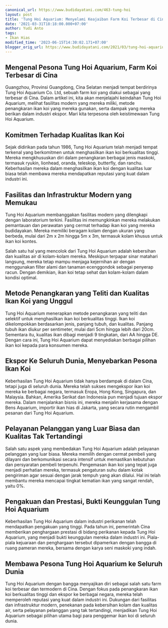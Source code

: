 ```yaml
---
canonical_url: https://www.budidayatani.com/463-tung-hoi
layout: post
title: 'Tung Hoi Aquarium: Menyelami Keajaiban Farm Koi Terbesar di Cina'
date: '2021-03-31T18:18:00.000+07:00'
author: Yudi Anto
tags:
- Ikan Hias
modified_time: '2023-06-15T14:30:02.171+07:00'
blogger_orig_url: https://www.budidayatani.com/2021/03/tung-hoi-aquarium-dua-jam-di-farm-koi.html
---
```


## Mengenal Pesona Tung Hoi Aquarium, Farm Koi Terbesar di Cina

Guangzhou, Provinsi Guangdong, Cina Selatan menjadi tempat berdirinya Tung Hoi Aquarium Co. Ltd, sebuah farm koi yang diakui sebagai yang terbesar di Cina. Dalam artikel ini, kita akan menjelajahi keindahan Tung Hoi Aquarium, melihat fasilitas modern yang mereka miliki, metode penangkaran ikan koi yang mereka gunakan, serta dampak yang mereka berikan dalam industri ekspor. Mari kita terpesona oleh keistimewaan Tung Hoi Aquarium.

  


## Komitmen Terhadap Kualitas Ikan Koi

Sejak didirikan pada tahun 1986, Tung Hoi Aquarium telah menjadi tempat terkenal yang berkomitmen untuk menghasilkan ikan koi berkualitas tinggi. Mereka mengkhususkan diri dalam penangkaran berbagai jenis maskoki, termasuk ryukin, lionhead, oranda, teleskop, butterfly, dan ranchu. Keberhasilan mereka dalam menghasilkan ikan koi dengan kualitas luar biasa telah membawa mereka mendapatkan reputasi yang kuat dalam industri ini.

## Fasilitas dan Infrastruktur Modern yang Memukau

Tung Hoi Aquarium membanggakan fasilitas modern yang dilengkapi dengan laboratorium terkini. Fasilitas ini memungkinkan mereka melakukan pemantauan dan perawatan yang cermat terhadap ikan koi yang mereka budidayakan. Mereka memiliki beragam kolam dengan ukuran yang berbeda, mulai dari 2m x 2m hingga 5m x 3m, termasuk kolam khusus untuk ikan koi kontes.

Salah satu hal yang mencolok dari Tung Hoi Aquarium adalah kebersihan dan kualitas air di kolam-kolam mereka. Meskipun terpapar sinar matahari langsung, mereka tetap mampu menjaga kejernihan air dengan menggunakan filter alami dan tanaman ecenggondok sebagai penyerap racun. Dengan demikian, ikan koi tetap sehat dan kolam-kolam dalam kondisi optimal.

## Metode Penangkaran yang Teliti dan Kualitas Ikan Koi yang Unggul

Tung Hoi Aquarium menerapkan metode penangkaran yang teliti dan selektif untuk menghasilkan ikan koi berkualitas tinggi. Ikan koi dikelompokkan berdasarkan jenis, panjang tubuh, dan kualitas. Panjang tubuh ikan diukur per sentimeter, mulai dari 5cm hingga lebih dari 20cm. Sementara itu, kualitas ikan dibagi menjadi 9 tingkatan, dari AA hingga DE. Dengan cara ini, Tung Hoi Aquarium dapat menyediakan berbagai pilihan ikan koi kepada para konsumen mereka.

## Ekspor Ke Seluruh Dunia, Menyebarkan Pesona Ikan Koi

Keberhasilan Tung Hoi Aquarium tidak hanya berdampak di dalam Cina, tetapi juga di seluruh dunia. Mereka telah sukses mengekspor ikan koi mereka ke berbagai negara, termasuk Eropa, Hong Kong, Singapura, dan Malaysia. Bahkan, Amerika Serikat dan Indonesia pun menjadi tujuan ekspor mereka. Dalam menjalankan bisnis ini, mereka menjalin kerjasama dengan Bens Aquarium, importir ikan hias di Jakarta, yang secara rutin mengambil pesanan dari Tung Hoi Aquarium.

## Pelayanan Pelanggan yang Luar Biasa dan Kualitas Tak Tertandingi

Salah satu aspek yang membedakan Tung Hoi Aquarium adalah pelayanan pelanggan yang luar biasa. Mereka memilih dengan cermat pembeli yang dilayani dan berkomunikasi secara intensif untuk memastikan kebutuhan dan persyaratan pembeli terpenuhi. Pengemasan ikan koi yang tepat juga menjadi perhatian mereka, termasuk pengaturan suhu dalam kotak pengiriman agar sesuai dengan jarak tempuh yang akan dilalui. Hal ini telah membantu mereka mencapai tingkat kematian ikan yang sangat rendah, yaitu 0%.

## Pengakuan dan Prestasi, Bukti Keunggulan Tung Hoi Aquarium

Keberhasilan Tung Hoi Aquarium dalam industri perikanan telah mendapatkan pengakuan yang tinggi. Pada tahun ini, pemerintah Cina memberikan penghargaan prestasi di bidang perikanan kepada Tung Hoi Aquarium, yang menjadi bukti keunggulan mereka dalam industri ini. Piala-piala kejuaraan dan penghargaan tersebut dipamerkan dengan bangga di ruang pameran mereka, bersama dengan karya seni maskoki yang indah.

## Membawa Pesona Tung Hoi Aquarium ke Seluruh Dunia

Tung Hoi Aquarium dengan bangga menyajikan diri sebagai salah satu farm koi terbesar dan termodern di Cina. Dengan fokus pada penangkaran ikan koi berkualitas tinggi dan ekspor ke berbagai negara, mereka telah memperoleh reputasi yang kuat dalam industri ini. Dukungan dari fasilitas dan infrastruktur modern, penekanan pada kebersihan kolam dan kualitas air, serta pelayanan pelanggan yang tak tertandingi, menjadikan Tung Hoi Aquarium sebagai pilihan utama bagi para penggemar ikan koi di seluruh dunia.

